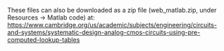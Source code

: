 These files can also be downloaded as a zip file (web_matlab.zip, under Resources &rarr; Matlab code) at:  
https://www.cambridge.org/us/academic/subjects/engineering/circuits-and-systems/systematic-design-analog-cmos-circuits-using-pre-computed-lookup-tables
